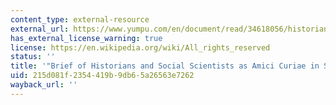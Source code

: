 ```yaml
---
content_type: external-resource
external_url: https://www.yumpu.com/en/document/read/34618056/historians-and-social-scientists-the-lawyers-committee-for-civil-
has_external_license_warning: true
license: https://en.wikipedia.org/wiki/All_rights_reserved
status: ''
title: '"Brief of Historians and Social Scientists as Amici Curiae in Support of Respondents."'
uid: 215d081f-2354-419b-9db6-5a26563e7262
wayback_url: ''
---
```

